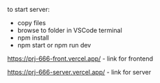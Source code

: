 to start server:
- copy files
- browse to folder in VSCode terminal
- npm install
- npm start or npm run dev
  
https://prj-666-front.vercel.app/  - link for frontend

https://prj-666-server.vercel.app/ - link for server
